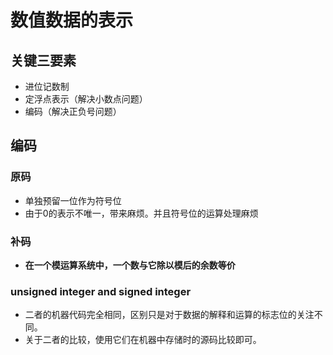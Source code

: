 # 数值数据的表示

## 关键三要素
+ 进位记数制
+ 定浮点表示（解决小数点问题）
+ 编码（解决正负号问题）

## 编码
### 原码
+ 单独预留一位作为符号位
+ 由于0的表示不唯一，带来麻烦。并且符号位的运算处理麻烦
### 补码
+ **在一个模运算系统中，一个数与它除以模后的余数等价**
### unsigned integer and signed integer
+ 二者的机器代码完全相同，区别只是对于数据的解释和运算的标志位的关注不同。
+ 关于二者的比较，使用它们在机器中存储时的源码比较即可。